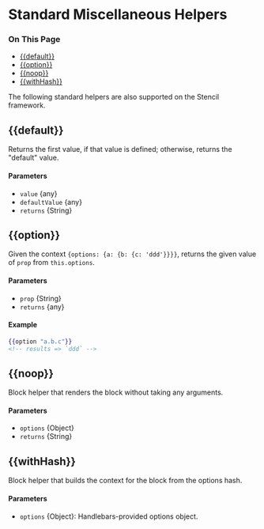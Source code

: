<h1>Standard Miscellaneous Helpers</h1>

<div class="otp" id="no-index">
	<h3> On This Page </h3>
	<ul>
    <li><a href="#handlebars_default">{{default}}</a></li>
    <li><a href="#handlebars_option">{{option}}</a></li>
    <li><a href="#handlebars_noop">{{noop}}</a></li>
    <li><a href="#handlebars_withhash">{{withHash}}</a></li>
	</ul>
</div>

<a href='#handlebars_default' aria-hidden='true' class='block-anchor'  id='handlebars_default'></a>

The following standard helpers are also supported on the Stencil framework.

## {{default}}

Returns the first value, if that value is defined; otherwise, returns the "default" value.

#### Parameters

* `value` {any}
* `defaultValue` {any}
* `returns` {String}



<a href='#handlebars_option' aria-hidden='true' class='block-anchor'  id='handlebars_option'></a>

## {{option}}

Given the context `{options: {a: {b: {c: 'ddd'}}}}`, returns the given value of `prop` from `this.options`.

#### Parameters

* `prop` {String}
* `returns` {any}

#### Example

```handlebars
{{option "a.b.c"}}
<!-- results => `ddd` -->
```



<a href='#handlebars_noop' aria-hidden='true' class='block-anchor'  id='handlebars_noop'></a>

## {{noop}}

Block helper that renders the block without taking any arguments.

#### Parameters

* `options` {Object}
* `returns` {String}



<a href='#handlebars_withhash' aria-hidden='true' class='block-anchor'  id='handlebars_withhash'></a>

## {{withHash}}

Block helper that builds the context for the block from the options hash.

#### Parameters

* `options` {Object}: Handlebars-provided options object.

